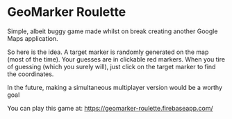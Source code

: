 GeoMarker Roulette
==================
Simple, albeit buggy game made whilst on break creating another Google Maps application. 

So here is the idea. A target marker is randomly generated on the map (most of the time). Your guesses are in clickable red markers. When you tire of guessing (which you surely will), just click on the target marker to find the coordinates. 

In the future, making a simultaneous multiplayer version would be a worthy goal

You can play this game at:
https://geomarker-roulette.firebaseapp.com/
